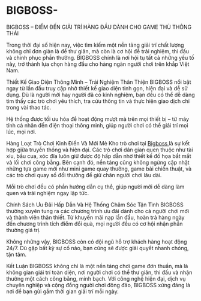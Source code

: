 # BIGBOSS-
BIGBOSS – ĐIỂM ĐẾN GIẢI TRÍ HÀNG ĐẦU DÀNH CHO GAME THỦ THÔNG THÁI

Trong thời đại số hiện nay, việc tìm kiếm một nền tảng giải trí chất lượng không chỉ đơn giản là để thư giãn, mà còn là cơ hội để trải nghiệm, thi đấu và chinh phục phần thưởng. BIGBOSS chính là nơi hội tụ tất cả những yếu tố này, trở thành lựa chọn hàng đầu cho hàng ngàn người chơi trên khắp Việt Nam.

Thiết Kế Giao Diện Thông Minh – Trải Nghiệm Thân Thiện
BIGBOSS nổi bật ngay từ lần đầu truy cập nhờ thiết kế giao diện tinh gọn, hiện đại và dễ sử dụng. Dù là người mới hay người đã có kinh nghiệm, bạn đều có thể dễ dàng tìm thấy các trò chơi yêu thích, tra cứu thông tin và thực hiện giao dịch chỉ trong vài thao tác.

Hệ thống được tối ưu hóa để hoạt động mượt mà trên mọi thiết bị – từ máy tính cá nhân đến điện thoại thông minh, giúp người chơi có thể giải trí mọi lúc, mọi nơi.

Hàng Loạt Trò Chơi Kinh Điển Và Mới Mẻ
Kho trò chơi tại <a href=https://bigboss-vn.com> Bigboss </a>  là sự kết hợp giữa truyền thống và hiện đại. Các trò chơi dân gian quen thuộc như tài xỉu, bầu cua, xóc đĩa luôn giữ được độ hấp dẫn nhờ thiết kế đồ họa bắt mắt và lối chơi công bằng. Bên cạnh đó, nền tảng cũng không ngừng cập nhật những tựa game mới như mini game quay thưởng, game bài chiến thuật, và các trò chơi quay số đổi thưởng để giữ chân người chơi lâu dài.

Mỗi trò chơi đều có phần hướng dẫn cụ thể, giúp người mới dễ dàng làm quen và trải nghiệm ngay lập tức.

Chính Sách Ưu Đãi Hấp Dẫn Và Hệ Thống Chăm Sóc Tận Tình
BIGBOSS thường xuyên tung ra các chương trình ưu đãi dành cho cả người chơi mới và thành viên thân thiết. Từ khuyến mãi nạp lần đầu, hoàn trả hàng ngày đến chương trình tích điểm đổi quà, mọi người đều có cơ hội nhận phần thưởng giá trị.

Không những vậy, BIGBOSS còn có đội ngũ hỗ trợ khách hàng hoạt động 24/7. Dù gặp bất kỳ sự cố nào, bạn cũng sẽ được giải quyết nhanh chóng, tận tâm.

Kết Luận
BIGBOSS không chỉ là một nền tảng chơi game đơn thuần, mà là không gian giải trí toàn diện, nơi người chơi có thể thư giãn, thi đấu và nhận thưởng một cách công bằng, minh bạch. Với công nghệ hiện đại, dịch vụ chuyên nghiệp và cộng đồng người chơi đông đảo, BIGBOSS xứng đáng là nơi để bạn gửi gắm thời gian giải trí mỗi ngày.
